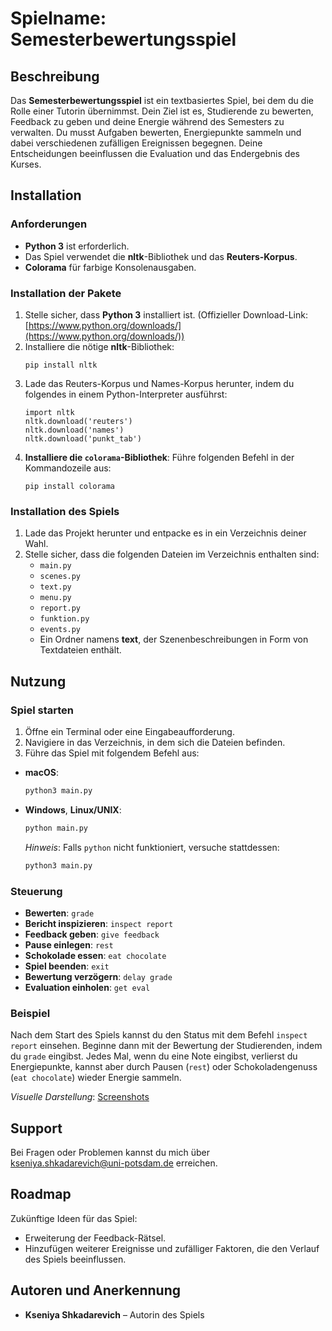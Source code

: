 ﻿
# Spielname: Semesterbewertungsspiel



## Beschreibung 
Das **Semesterbewertungsspiel** ist ein textbasiertes Spiel, bei dem du die Rolle einer Tutorin übernimmst. Dein Ziel ist es, Studierende zu bewerten, Feedback zu geben und deine Energie während des Semesters zu verwalten. Du musst Aufgaben bewerten, Energiepunkte sammeln und dabei verschiedenen zufälligen Ereignissen begegnen. Deine Entscheidungen beeinflussen die Evaluation und das Endergebnis des Kurses.


## Installation 
### Anforderungen 
- **Python 3** ist erforderlich. 
- Das Spiel verwendet die **nltk**-Bibliothek und das **Reuters-Korpus**. 
- **Colorama** für farbige Konsolenausgaben.
### Installation der Pakete 
1. Stelle sicher, dass **Python 3** installiert ist. (Offizieller Download-Link: [https://www.python.org/downloads/](https://www.python.org/downloads/))
2. Installiere die nötige **nltk**-Bibliothek: 
   ``` 
   pip install nltk
   ```
3. Lade das Reuters-Korpus und Names-Korpus herunter, indem du folgendes in einem Python-Interpreter ausführst:
    ``` 
    import nltk
    nltk.download('reuters')
    nltk.download('names')
    nltk.download('punkt_tab')
   ```
  4. **Installiere die `colorama`-Bibliothek**: Führe folgenden Befehl in der Kommandozeile aus:
      ``` 
      pip install colorama
      ```
### Installation des Spiels

1.  Lade das Projekt herunter und entpacke es in ein Verzeichnis deiner Wahl.
2.  Stelle sicher, dass die folgenden Dateien im Verzeichnis enthalten sind:
    -   `main.py`
    -   `scenes.py`
    -   `text.py`
    -   `menu.py`
    -   `report.py`
    -   `funktion.py`
    -   `events.py`
    -   Ein Ordner namens **text**, der Szenenbeschreibungen in Form von Textdateien enthält.


## Nutzung

### Spiel starten

1.  Öffne ein Terminal oder eine Eingabeaufforderung.
2.  Navigiere in das Verzeichnis, in dem sich die Dateien befinden.
3.  Führe das Spiel mit folgendem Befehl aus:
- **macOS**: 
  ```bash 
  python3 main.py 
  ```
-  **Windows**, **Linux/UNIX**: 
   ```bash 
   python main.py 
   ``` 
   *Hinweis*: Falls `python` nicht funktioniert, versuche stattdessen: 
   ```bash 
   python3 main.py 
   ```
### Steuerung

-   **Bewerten**: `grade`
-   **Bericht inspizieren**: `inspect report`
-   **Feedback geben**: `give feedback`
-   **Pause einlegen**: `rest`
-   **Schokolade essen**: `eat chocolate`
-   **Spiel beenden**: `exit`
-   **Bewertung verzögern**: `delay grade`
-   **Evaluation einholen**: `get eval`
### Beispiel

Nach dem Start des Spiels kannst du den Status mit dem Befehl `inspect report` einsehen. Beginne dann mit der Bewertung der Studierenden, indem du `grade` eingibst. Jedes Mal, wenn du eine Note eingibst, verlierst du Energiepunkte, kannst aber durch Pausen (`rest`) oder Schokoladengenuss (`eat chocolate`) wieder Energie sammeln.

_Visuelle Darstellung_: [Screenshots](https://photos.app.goo.gl/EeZqXSrubCLTwU5c8)


## Support

Bei Fragen oder Problemen kannst du mich über kseniya.shkadarevich@uni-potsdam.de erreichen. 

## Roadmap

Zukünftige Ideen für das Spiel:

-   Erweiterung der Feedback-Rätsel.
-   Hinzufügen weiterer Ereignisse und zufälliger Faktoren, die den Verlauf des Spiels beeinflussen.

## Autoren und Anerkennung

-   **Kseniya Shkadarevich** – Autorin des Spiels



